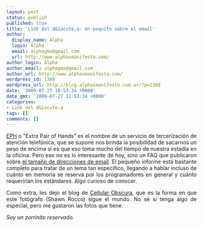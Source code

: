 ```yaml
---
layout: post
status: publish
published: true
title: 'Link del d&iacute;a: Un poquito sobre el email'
author:
  display_name: Alpha
  login: Alpha
  email: alphagma@gmail.com
  url: http://www.alphasmanifesto.com/
author_login: Alpha
author_email: alphagma@gmail.com
author_url: http://www.alphasmanifesto.com/
wordpress_id: 1388
wordpress_url: http://blog.alphasmanifesto.com.ar/?p=1388
date: '2009-07-27 10:53:34 +0000'
date_gmt: '2009-07-27 12:53:34 +0000'
categories:
- Link del d&iacute;a
tags: []
comments: []
---
```

<p style="text-align: justify;"><a href="http://www.eph.co.uk/">EPH</a> o "Extra Pair of Hands" es el nombre de un servicio de tercerizaci&oacute;n de atenci&oacute;n telef&oacute;nica, que se supone nos brinda la posibilidad de sacarnos un peso de encima si es que eso toma mucho del tiempo de nuestra estad&iacute;a en la oficina. Pero eso no es lo interesante de hoy, sino un FAQ que publicaron sobre <a href="http://www.eph.co.uk/resources/email-address-length-faq/">el tama&ntilde;o de direcciones de email</a>. El peque&ntilde;o informe est&aacute; bastante completo para tratar de un tema tan espec&iacute;fico, llegando a hablar incluso de cu&aacute;nto en memoria se reserva por los programadores en general y cu&aacute;nto requerir&iacute;an los est&aacute;ndares. Algo curioso de conocer.</p>
<p style="text-align: justify;">Como extra, les dejo el blog de <a href="http://cellularobscura.blogspot.com/">Cellular Obscura</a>, que es la forma en que este fot&oacute;grafo (Shawn Rocco) sigue el mundo. No s&eacute; si tenga algo de especial, pero me gustaron las fotos que tiene.</p>
<p style="text-align: justify;"><em>Soy un zorrinito reservado.</em></p>

